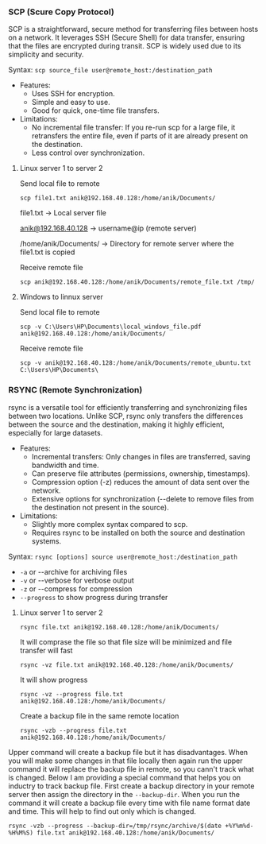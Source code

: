 ### SCP (Scure Copy Protocol)

SCP is a straightforward, secure method for transferring files between hosts on a network. It leverages SSH (Secure Shell) for data transfer, ensuring that the files are encrypted during transit. SCP is widely used due to its simplicity and security.

Syntax: ``scp source_file user@remote_host:/destination_path``

- Features:
  - Uses SSH for encryption.
  - Simple and easy to use.
  - Good for quick, one-time file transfers.
- Limitations:
  - No incremental file transfer: If you re-run scp for a large file, it retransfers the entire file, even if parts of it are already present on the destination.
  - Less control over synchronization.


1. Linux server 1 to server 2

   Send local file to remote 
    ```
    scp file1.txt anik@192.168.40.128:/home/anik/Documents/
    ```

   file1.txt -> Local server file

   anik@192.168.40.128 -> username@ip (remote server)

   /home/anik/Documents/ -> Directory for remote server where the file1.txt is copied
   
   Receive remote file 
   ```
   scp anik@192.168.40.128:/home/anik/Documents/remote_file.txt /tmp/
   ```

3. Windows to linnux server

   Send local file to remote
    ```
    scp -v C:\Users\HP\Documents\local_windows_file.pdf anik@192.168.40.128:/home/anik/Documents/
    ```

   Receive remote file
    ```
    scp -v anik@192.168.40.128:/home/anik/Documents/remote_ubuntu.txt C:\Users\HP\Documents\
    ```

###

### RSYNC (Remote Synchronization)

rsync is a versatile tool for efficiently transferring and synchronizing files between two locations. Unlike SCP, rsync only transfers the differences between the source and the destination, making it highly efficient, especially for large datasets.

- Features:
  - Incremental transfers: Only changes in files are transferred, saving bandwidth and time.
  - Can preserve file attributes (permissions, ownership, timestamps).
  - Compression option (-z) reduces the amount of data sent over the network.
  - Extensive options for synchronization (--delete to remove files from the destination not present in the source).
- Limitations:
  - Slightly more complex syntax compared to scp.
  - Requires rsync to be installed on both the source and destination systems.

Syntax: ``rsync [options] source user@remote_host:/destination_path``

- ``-a`` or --archive for archiving files
- ``-v`` or --verbose for verbose output
- ``-z`` or --compress for compression
- ``--progress`` to show progress during trransfer

1. Linux server 1 to server 2

    ```
    rsync file.txt anik@192.168.40.128:/home/anik/Documents/
    ```

   It will comprase the file so that file size will be minimized and file transfer will fast

    ```
    rsync -vz file.txt anik@192.168.40.128:/home/anik/Documents/
    ```
   
   It will show progress

    ```
    rsync -vz --progress file.txt anik@192.168.40.128:/home/anik/Documents/
    ```

   Create a backup file in the same remote location

    ```
    rsync -vzb --progress file.txt anik@192.168.40.128:/home/anik/Documents/
    ```
   
Upper command will create a backup file but it has disadvantages. When you will make some changes in that file locally then again run the upper command it will replace the backup file in remote, so you cann't track what is changed. Below I am providing a special command that helps you on inductry to track backup file. First create a backup directory in your remote server then assign the directory in the ``--backup-dir``. When you run the command it will create a backup file every time with file name format date and time. This will help to find out only which is changed.

    
    rsync -vzb --progress --backup-dir=/tmp/rsync/archive/$(date +%Y%m%d-%H%M%S) file.txt anik@192.168.40.128:/home/anik/Documents/
    
